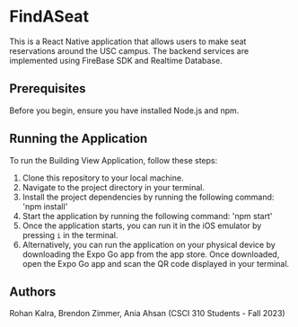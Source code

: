 # FindASeat

This is a React Native application that allows users to make seat reservations around the USC campus. The backend services are implemented using FireBase SDK and Realtime Database.

## Prerequisites

Before you begin, ensure you have installed Node.js and npm.

## Running the Application

To run the Building View Application, follow these steps:

1. Clone this repository to your local machine.
2. Navigate to the project directory in your terminal.
3. Install the project dependencies by running the following command: 'npm install'
4. Start the application by running the following command: 'npm start'
5. Once the application starts, you can run it in the iOS emulator by pressing `i` in the terminal.
6. Alternatively, you can run the application on your physical device by downloading the Expo Go app from the app store. Once downloaded, open the Expo Go app and scan the QR code displayed in your terminal.

## Authors

Rohan Kalra, Brendon Zimmer, Ania Ahsan (CSCI 310 Students - Fall 2023)
